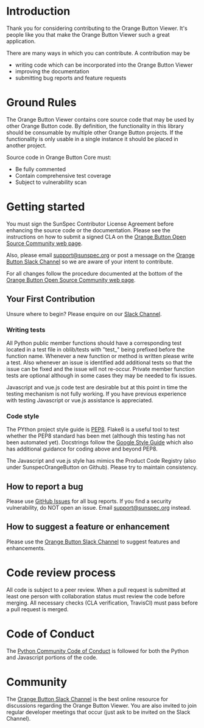 # Introduction

Thank you for considering contributing to the Orange Button Viewer. It's people like you that make the Orange Button Viewer such a great application.

There are many ways in which you can contribute. A contribution may be
* writing code which can be incorporated into the Orange Button Viewer
* improving the documentation
* submitting bug reports and feature requests

# Ground Rules

The Orange Button Viewer contains core source code that may be used by other Orange Button code.  By definition, the functionality in
this library should be consumable by multiple other Orange Button projects.  If the functionality is only usable in a
single instance it should be placed in another project.

Source code in Orange Button Core must:

* Be fully commented
* Contain comprehensive test coverage
* Subject to vulnerability scan

# Getting started

You must sign the SunSpec Contributor License Agreement before enhancing the source code or the documentation.
Please see the instructions on how to submit a signed CLA on the [Orange Button Open Source Community web page](https://sunspec.org/ob-open-source-community/).

Also, please email support@sunspec.org or post a message on the [Orange Button Slack Channel](https://orange-button.slack.com/)
so we are aware of your intent to contribute.

For all changes follow the procedure documented at the bottom of the
[Orange Button Open Source Community web page](https://sunspec.org/ob-open-source-community/).

## Your First Contribution

Unsure where to begin?  Please enquire on our [Slack Channel](https://orange-button.slack.com/).

### Writing tests

All Python public member functions should have a corresponding test located in a test file in oblib/tests with "test_" 
being prefixed before the function name.  Whenever a new function or method is written please write a test.  Also 
whenever an issue is identified add additional tests so that the issue can be fixed and the issue will not re-occur.
Private member function tests are optional although in some cases they may be needed to fix issues.

Javascript and vue.js code test are desirable but at this point in time the testing mechanism is not fully working.
If you have previous experience with testing Javascript or vue.js assistance is appreciated.

### Code style

The PYthon project style guide is [PEP8](https://www.python.org/dev/peps/pep-0008/).  Flake8 is a useful tool to test 
whether the PEP8 standard has been met (although this testing has not been automated yet).  Docstrings follow the 
[Google Style Guide](https://github.com/google/styleguide/blob/gh-pages/pyguide.md) which also has additional guidance
for coding above and beyond PEP8.

The Javascript and vue.js style has mimics the Product Code Registry (also under SunspecOrangeButton on Github).
Please try to maintain consistency.

## How to report a bug

Please use [GitHub Issues](https://github.com/SunSpecOrangeButton/ob-viewer/issues) for all bug reports.
If you find a security vulnerability, do NOT open an issue. Email support@sunspec.org instead.

## How to suggest a feature or enhancement

Please use the [Orange Button Slack Channel](https://orange-button.slack.com/) to suggest features and enhancements.

# Code review process

All code is subject to a peer review.  When a pull request is submitted at least one person with collaboration status
must review the code before merging. All necessary checks (CLA verification, TravisCI) must pass before a pull request
is merged.

# Code of Conduct

The [Python Community Code of Conduct](https://www.python.org/psf/codeofconduct/) is followed for both the Python
and Javascript portions of the code.
  
# Community

The [Orange Button Slack Channel](https://orange-button.slack.com/) is the best online resource for discussions
regarding the Orange Button Viewer. You are also invited to join regular developer meetings that occur (just ask to be invited on the
Slack Channel).